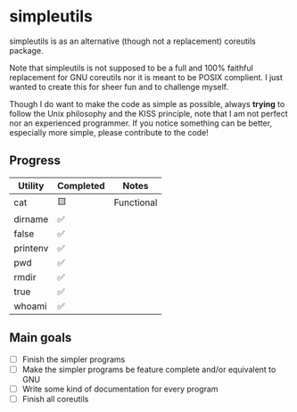 # simpleutils
simpleutils is as an alternative (though not a replacement) coreutils package.

Note that simpleutils is not supposed to be a full and 100% faithful replacement for GNU coreutils nor it is meant to be POSIX complient.
I just wanted to create this for sheer fun and to challenge myself.

Though I do want to make the code as simple as possible, always __trying__ to follow the Unix philosophy and the KISS principle, note that I am not perfect nor an experienced programmer.
If you notice something can be better, especially more simple, please contribute to the code!

## Progress
<div style="text-align: center;">

| Utility  | Completed | Notes |
| -------- | --------- | ----- |
| cat      | 🟨 | Functional |
| dirname  | ✅ |            |
| false    | ✅ |            |
| printenv | ✅ |            |
| pwd      | ✅ |            |
| rmdir    | ✅ |            |
| true     | ✅ |            |
| whoami   | ✅ |            |

</div>

## Main goals
- [ ] Finish the simpler programs
- [ ] Make the simpler programs be feature complete and/or equivalent to GNU
- [ ] Write some kind of documentation for every program
- [ ] Finish all coreutils
